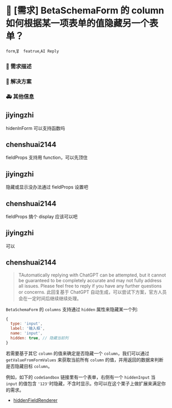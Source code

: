 # 👑 [需求] BetaSchemaForm 的 column 如何根据某一项表单的值隐藏另一个表单？

`form`,`🎖️  featrue`,`AI Reply`

### 🥰 需求描述

<!--
详细地描述需求，让大家都能理解
-->

### 🧐 解决方案

<!--
如果你有解决方案，在这里清晰地阐述
-->

### 🚑 其他信息

<!--
如截图等其他信息可以贴在这里
-->

## jiyingzhi

hidenInForm 可以支持函数吗

## chenshuai2144

fieldProps 支持用 function，可以先顶住

## jiyingzhi

隐藏或显示没办法通过 fieldProps 设置吧

## chenshuai2144

fieldProps 搞个 display 应该可以吧

## jiyingzhi

可以

## chenshuai2144

> TAutomatically replying with ChatGPT can be attempted, but it cannot be guaranteed to be completely accurate and may not fully address all issues. Please feel free to reply if you have any further questions or concerns.
> 此回复基于 ChatGPT 自动生成，可以尝试下方案，官方人员会在一定时间后继续继续处理。

`BetaSchemaForm` 的 `columns` 支持通过 `hidden` 属性来隐藏某一个列:

```javascript
{
  type: 'input',
  label: '输入框',
  name: 'input',
  hidden: true, // 隐藏当前列
}
```

若需要基于其它 `column` 的值来确定是否隐藏一个 `column`，我们可以通过 `getValueFromFormValues` 来获取当前所有 `column` 的值，并用返回的数据来判断是否隐藏目标 `column`。

例如，如下的 `codeSandbox` 链接里有一个表单，右侧有一个 `hiddenInput` 当 `input` 的值包含 `'123'`时隐藏，不含时显示。你可以在这个栗子上做扩展来满足你的需求。

- [hiddenFieldRenderer](https://codesandbox.io/s/beta-schema-form-sandbox5-reducehiddenfields-84ion?file=/src/App.tsx)
